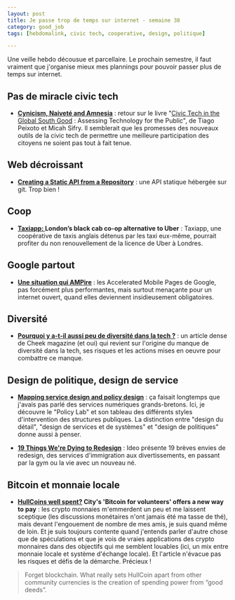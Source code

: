 ```yaml
---
layout: post
title: Je passe trop de temps sur internet - semaine 38
category: good_job
tags: [hebdomalink, civic tech, cooperative, design, politique]

---
```


Une veille hebdo décousue et parcellaire. Le prochain semestre, il faut vraiment que j'organise mieux mes plannings pour pouvoir passer plus de temps sur internet.

<!--more-->

## Pas de miracle civic tech

- **[Cynicism, Naiveté and Amnesia](http://feedbacklabs.org/blog/cynicism-and-amnesia)** :  retour sur le livre "[Civic Tech in the Global South Good](https://openknowledge.worldbank.org/handle/10986/27947) : Assessing Technology for the Public", de Tiago Peixoto et Micah Sifry. Il semblerait que les promesses des nouveaux outils de la civic tech de permettre une meilleure participation des citoyens ne soient pas tout à fait tenue.

## Web décroissant

- **[Creating a Static API from a Repository](https://css-tricks.com/creating-static-api-repository/)** : une API statique hébergée sur git. Trop bien !

## Coop

- **[Taxiapp: ](https://www.thenews.coop/122467/sector/community/taxiapp-londons-black-cab-co-op-alternative-uber/) London’s black cab co-op alternative to Uber** : Taxiapp, une coopérative de taxis anglais détenus par les taxi eux-même, pourrait profiter du non renouvellement de la licence de Uber à Londres.

## Google partout

- **[Une situation qui AMPire](http://nota-bene.org/Une-situation-qui-AMPire)** : les Accelerated Mobile Pages de Google, pas forcément plus performantes, mais surtout menaçante pour un internet ouvert, quand elles deviennent insidieusement obligatoires.

## Diversité

- **[Pourquoi y a-t-il aussi peu de diversité dans la tech ?](http://cheekmagazine.fr/geek/diversite-mixite-tech/)** : un article dense de Cheek magazine (et oui) qui revient sur l'origine du manque de diversité dans la tech, ses risques et les actions mises en oeuvre pour combattre ce manque.

## Design de politique, design de service

- **[Mapping service design and policy design](https://openpolicy.blog.gov.uk/2017/09/22/designing-policy/)** : ça faisait longtemps que j'avais pas parlé des services numériques grands-bretons. Ici, je découvre le "Policy Lab" et son tableau des différents styles d'intervention des structures publiques. La distinction entre "design du détail", "design de services et de systèmes" et "design de politiques" donne aussi à penser.

- **[19 Things We're Dying to Redesign](https://www.ideo.com/blog/19-things-were-dying-to-redesign)** : Ideo présente 19 brèves envies de redesign, des services d'immigration aux divertissements, en passant par la gym ou la vie avec un nouveau né.

## Bitcoin et monnaie locale

- **[HullCoins well spent?](https://www.theguardian.com/cities/2016/apr/22/hullcoin-bitcoin-volunteers-new-way-pay) City's 'Bitcoin for volunteers' offers a new way to pay** : les crypto monnaies m'emmerdent un peu et me laissent sceptique (les discussions monétaires n'ont jamais été ma tasse de thé), mais devant l'engouement de nombre de mes amis, je suis quand même de loin. Et je suis toujours contente quand j'entends parler d'autre chose que de spéculations et que je vois de vraies applications des crypto monnaires dans des objectifs qui me semblent louables (ici, un mix entre monnaie locale et système d'échange locale). Et l'article n'évacue pas les risques et défis de la démarche. Précieux !
> Forget blockchain. What really sets HullCoin apart from other community currencies is the creation of spending power from “good deeds”.
